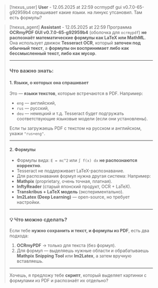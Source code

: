 >[!nexus_user] **User** - 12.05.2025 at 22:59
> ocrmypdf gui v0.7.0-65-g92959b4 спрашивает какие языки. на линукс утсановил. Там есть формулы?
<!-- UID: b329912f-3587-4029-95bd-0028bec0513d -->




>[!nexus_agent] **Assistant** - 12.05.2025 at 22:59
> Программа **OCRmyPDF GUI v0.7.0-65-g92959b4** (оболочка для `ocrmypdf`) **не распознаёт математические формулы как LaTeX или MathML**. Она использует движок **Tesseract OCR**, который **заточен под обычный текст**, а **формулы он воспринимает либо как бессмысленный текст, либо как мусор**.
> 
> ---
> 
> ### Что важно знать:
> 
> #### 1. **Языки, о которых она спрашивает** 
> Это — **языки текстов**, которые встречаются в PDF. Например:
> - `eng` — английский,
> - `rus` — русский,
> - `deu` — немецкий и т.д. 
> Tesseract будет подгружать соответствующие языковые модели (если они установлены).
> 
> Если ты загружаешь PDF с текстом на русском и английском, укажи `"rus+eng"`.
> 
> ---
> 
> #### 2. **Формулы**
> - Формулы вида: `E = mc^2` или `∫ f(x) dx` **не распознаются корректно**.
> - Tesseract не поддерживает LaTeX-распознавание.
> - Для распознавания формул нужна другая система: 
>  Например:
>  - **Mathpix** (proprietary, очень точная, платная).
>  - **InftyReader** (старый японский продукт, OCR + LaTeX).
>  - **Transkribus + LaTeX модель** (экспериментально).
>  - **Im2Latex (Deep Learning)** — open-source, но требует настройки.
> 
> ---
> 
> ### 💡 Что можно сделать?
> 
> Если тебе **нужно сохранить и текст, и формулы из PDF**, есть два подхода:
> 1. **OCRmyPDF** → только для текста (без формул).
> 2. Для формул — выделяешь нужные области и обрабатываешь **Mathpix Snipping Tool** или **Im2Latex**, а затем вручную вставляешь.
> 
> ---
> 
> Хочешь, я предложу тебе **скрипт**, который выделяет картинки с формулами из PDF и распознаёт их отдельно?
<!-- UID: 71aa170b-a95d-42aa-8b56-49096fd4fc8a -->